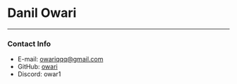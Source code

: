 # Danil Owari

---

### Contact Info

- E-mail: owariqqq@gmail.com
- GitHub: [owari](https://github.com/Owariq "GitHub")
- Discord: owar1
